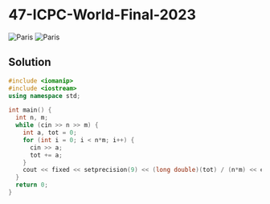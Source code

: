# 47-ICPC-World-Final-2023

<img src="/Users/raihanulislamnahid/Documents/GitHub/47-ICPC-World-Final-2023-/assets/images/A.png" alt="Paris" class="center">
<img src="/Users/raihanulislamnahid/Documents/GitHub/47-ICPC-World-Final-2023-/assets/images/B.png" alt="Paris" class="center">

## Solution

```cpp
#include <iomanip>
#include <iostream>
using namespace std;

int main() {
  int n, m;
  while (cin >> n >> m) {
    int a, tot = 0;
    for (int i = 0; i < n*m; i++) {
      cin >> a;
      tot += a;
    }
    cout << fixed << setprecision(9) << (long double)(tot) / (n*m) << endl;
  }
  return 0;
}
```
